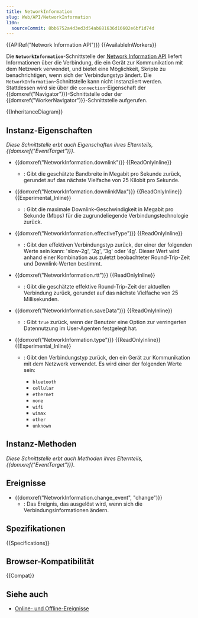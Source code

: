 ```yaml
---
title: NetworkInformation
slug: Web/API/NetworkInformation
l10n:
  sourceCommit: 8bb6752a4d3ed3d54ab681636d16602e6bf1d74d
---
```


{{APIRef("Network Information API")}} {{AvailableInWorkers}}

Die **`NetworkInformation`**-Schnittstelle der [Network Information API](/de/docs/Web/API/Network_Information_API) liefert Informationen über die Verbindung, die ein Gerät zur Kommunikation mit dem Netzwerk verwendet, und bietet eine Möglichkeit, Skripte zu benachrichtigen, wenn sich der Verbindungstyp ändert. Die `NetworkInformation`-Schnittstelle kann nicht instanziiert werden. Stattdessen wird sie über die `connection`-Eigenschaft der {{domxref("Navigator")}}-Schnittstelle oder der {{domxref("WorkerNavigator")}}-Schnittstelle aufgerufen.

{{InheritanceDiagram}}

## Instanz-Eigenschaften

_Diese Schnittstelle erbt auch Eigenschaften ihres Elternteils, {{domxref("EventTarget")}}._

- {{domxref("NetworkInformation.downlink")}} {{ReadOnlyInline}}
  - : Gibt die geschätzte Bandbreite in Megabit pro Sekunde zurück, gerundet auf das nächste Vielfache von 25 Kilobit pro Sekunde.
- {{domxref("NetworkInformation.downlinkMax")}} {{ReadOnlyInline}} {{Experimental_Inline}}
  - : Gibt die maximale Downlink-Geschwindigkeit in Megabit pro Sekunde (Mbps) für die zugrundeliegende Verbindungstechnologie zurück.
- {{domxref("NetworkInformation.effectiveType")}} {{ReadOnlyInline}}
  - : Gibt den effektiven Verbindungstyp zurück, der einer der folgenden Werte sein kann: 'slow-2g', '2g', '3g' oder '4g'. Dieser Wert wird anhand einer Kombination aus zuletzt beobachteter Round-Trip-Zeit und Downlink-Werten bestimmt.
- {{domxref("NetworkInformation.rtt")}} {{ReadOnlyInline}}
  - : Gibt die geschätzte effektive Round-Trip-Zeit der aktuellen Verbindung zurück, gerundet auf das nächste Vielfache von 25 Millisekunden.
- {{domxref("NetworkInformation.saveData")}} {{ReadOnlyInline}}
  - : Gibt `true` zurück, wenn der Benutzer eine Option zur verringerten Datennutzung im User-Agenten festgelegt hat.
- {{domxref("NetworkInformation.type")}} {{ReadOnlyInline}} {{Experimental_Inline}}

  - : Gibt den Verbindungstyp zurück, den ein Gerät zur Kommunikation mit dem Netzwerk verwendet. Es wird einer der folgenden Werte sein:

    - `bluetooth`
    - `cellular`
    - `ethernet`
    - `none`
    - `wifi`
    - `wimax`
    - `other`
    - `unknown`

## Instanz-Methoden

_Diese Schnittstelle erbt auch Methoden ihres Elternteils, {{domxref("EventTarget")}}._

## Ereignisse

- {{domxref("NetworkInformation.change_event", "change")}}
  - : Das Ereignis, das ausgelöst wird, wenn sich die Verbindungsinformationen ändern.

## Spezifikationen

{{Specifications}}

## Browser-Kompatibilität

{{Compat}}

## Siehe auch

- [Online- und Offline-Ereignisse](/de/docs/Web/API/Navigator/onLine)
